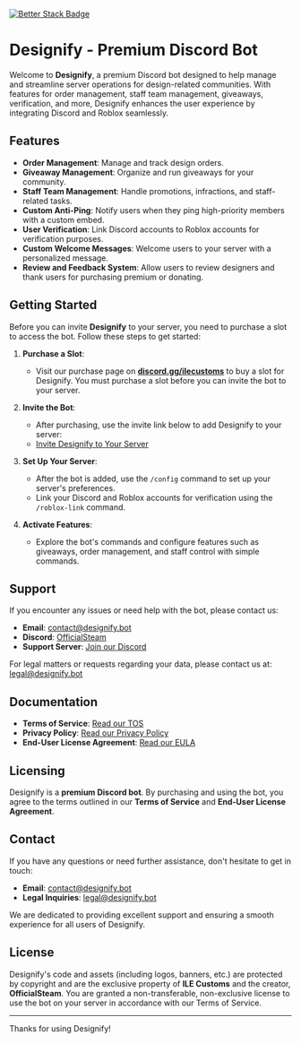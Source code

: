 [![Better Stack Badge](https://uptime.betterstack.com/status-badges/v3/monitor/1s2za.svg)](https://uptime.betterstack.com/?utm_source=status_badge)

# Designify - Premium Discord Bot

Welcome to **Designify**, a premium Discord bot designed to help manage and streamline server operations for design-related communities. With features for order management, staff team management, giveaways, verification, and more, Designify enhances the user experience by integrating Discord and Roblox seamlessly.

## Features

- **Order Management**: Manage and track design orders.
- **Giveaway Management**: Organize and run giveaways for your community.
- **Staff Team Management**: Handle promotions, infractions, and staff-related tasks.
- **Custom Anti-Ping**: Notify users when they ping high-priority members with a custom embed.
- **User Verification**: Link Discord accounts to Roblox accounts for verification purposes.
- **Custom Welcome Messages**: Welcome users to your server with a personalized message.
- **Review and Feedback System**: Allow users to review designers and thank users for purchasing premium or donating.

## Getting Started

Before you can invite **Designify** to your server, you need to purchase a slot to access the bot. Follow these steps to get started:

1. **Purchase a Slot**:

   - Visit our purchase page on **[discord.gg/ilecustoms](https://discord.gg/ilecustoms)** to buy a slot for Designify. You must purchase a slot before you can invite the bot to your server.

2. **Invite the Bot**:

   - After purchasing, use the invite link below to add Designify to your server:
   - [Invite Designify to Your Server](#)

3. **Set Up Your Server**:

   - After the bot is added, use the `/config` command to set up your server's preferences.
   - Link your Discord and Roblox accounts for verification using the `/roblox-link` command.

4. **Activate Features**:
   - Explore the bot's commands and configure features such as giveaways, order management, and staff control with simple commands.

## Support

If you encounter any issues or need help with the bot, please contact us:

- **Email**: [contact@designify.bot](mailto:contact@designify.bot)
- **Discord**: [OfficialSteam](https://discord.com/users/704994041653362699)
- **Support Server**: [Join our Discord](https://discord.gg/ilecustoms)

For legal matters or requests regarding your data, please contact us at: [legal@designify.bot](mailto:legal@designify.bot)

## Documentation

- **Terms of Service**: [Read our TOS](https://github.com/Official-Designify/.github/blob/main/profile/TERMS.md)
- **Privacy Policy**: [Read our Privacy Policy](https://github.com/Official-Designify/.github/blob/main/profile/PRIVACY%20POLICY.md)
- **End-User License Agreement**: [Read our EULA](https://github.com/Official-Designify/.github/blob/main/profile/EULA.md)

## Licensing

Designify is a **premium Discord bot**. By purchasing and using the bot, you agree to the terms outlined in our **Terms of Service** and **End-User License Agreement**.

## Contact

If you have any questions or need further assistance, don't hesitate to get in touch:

- **Email**: [contact@designify.bot](mailto:contact@designify.bot)
- **Legal Inquiries**: [legal@designify.bot](mailto:legal@designify.bot)

We are dedicated to providing excellent support and ensuring a smooth experience for all users of Designify.

## License

Designify's code and assets (including logos, banners, etc.) are protected by copyright and are the exclusive property of **ILE Customs** and the creator, **OfficialSteam**. You are granted a non-transferable, non-exclusive license to use the bot on your server in accordance with our Terms of Service.

---

Thanks for using Designify!
